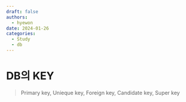 ```yaml
---
draft: false
authors:
  - hyewon
date: 2024-01-26
categories:
  - Study
  - db
---
```

# DB의 KEY
> Primary key, Unieque key, Foreign key, Candidate key, Super key
<!-- more -->